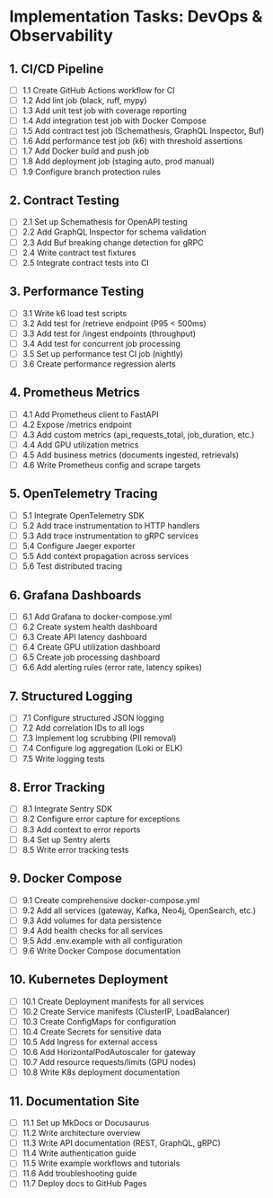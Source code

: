 # Implementation Tasks: DevOps & Observability

## 1. CI/CD Pipeline

- [ ] 1.1 Create GitHub Actions workflow for CI
- [ ] 1.2 Add lint job (black, ruff, mypy)
- [ ] 1.3 Add unit test job with coverage reporting
- [ ] 1.4 Add integration test job with Docker Compose
- [ ] 1.5 Add contract test job (Schemathesis, GraphQL Inspector, Buf)
- [ ] 1.6 Add performance test job (k6) with threshold assertions
- [ ] 1.7 Add Docker build and push job
- [ ] 1.8 Add deployment job (staging auto, prod manual)
- [ ] 1.9 Configure branch protection rules

## 2. Contract Testing

- [ ] 2.1 Set up Schemathesis for OpenAPI testing
- [ ] 2.2 Add GraphQL Inspector for schema validation
- [ ] 2.3 Add Buf breaking change detection for gRPC
- [ ] 2.4 Write contract test fixtures
- [ ] 2.5 Integrate contract tests into CI

## 3. Performance Testing

- [ ] 3.1 Write k6 load test scripts
- [ ] 3.2 Add test for /retrieve endpoint (P95 < 500ms)
- [ ] 3.3 Add test for /ingest endpoints (throughput)
- [ ] 3.4 Add test for concurrent job processing
- [ ] 3.5 Set up performance test CI job (nightly)
- [ ] 3.6 Create performance regression alerts

## 4. Prometheus Metrics

- [ ] 4.1 Add Prometheus client to FastAPI
- [ ] 4.2 Expose /metrics endpoint
- [ ] 4.3 Add custom metrics (api_requests_total, job_duration, etc.)
- [ ] 4.4 Add GPU utilization metrics
- [ ] 4.5 Add business metrics (documents ingested, retrievals)
- [ ] 4.6 Write Prometheus config and scrape targets

## 5. OpenTelemetry Tracing

- [ ] 5.1 Integrate OpenTelemetry SDK
- [ ] 5.2 Add trace instrumentation to HTTP handlers
- [ ] 5.3 Add trace instrumentation to gRPC services
- [ ] 5.4 Configure Jaeger exporter
- [ ] 5.5 Add context propagation across services
- [ ] 5.6 Test distributed tracing

## 6. Grafana Dashboards

- [ ] 6.1 Add Grafana to docker-compose.yml
- [ ] 6.2 Create system health dashboard
- [ ] 6.3 Create API latency dashboard
- [ ] 6.4 Create GPU utilization dashboard
- [ ] 6.5 Create job processing dashboard
- [ ] 6.6 Add alerting rules (error rate, latency spikes)

## 7. Structured Logging

- [ ] 7.1 Configure structured JSON logging
- [ ] 7.2 Add correlation IDs to all logs
- [ ] 7.3 Implement log scrubbing (PII removal)
- [ ] 7.4 Configure log aggregation (Loki or ELK)
- [ ] 7.5 Write logging tests

## 8. Error Tracking

- [ ] 8.1 Integrate Sentry SDK
- [ ] 8.2 Configure error capture for exceptions
- [ ] 8.3 Add context to error reports
- [ ] 8.4 Set up Sentry alerts
- [ ] 8.5 Write error tracking tests

## 9. Docker Compose

- [ ] 9.1 Create comprehensive docker-compose.yml
- [ ] 9.2 Add all services (gateway, Kafka, Neo4j, OpenSearch, etc.)
- [ ] 9.3 Add volumes for data persistence
- [ ] 9.4 Add health checks for all services
- [ ] 9.5 Add .env.example with all configuration
- [ ] 9.6 Write Docker Compose documentation

## 10. Kubernetes Deployment

- [ ] 10.1 Create Deployment manifests for all services
- [ ] 10.2 Create Service manifests (ClusterIP, LoadBalancer)
- [ ] 10.3 Create ConfigMaps for configuration
- [ ] 10.4 Create Secrets for sensitive data
- [ ] 10.5 Add Ingress for external access
- [ ] 10.6 Add HorizontalPodAutoscaler for gateway
- [ ] 10.7 Add resource requests/limits (GPU nodes)
- [ ] 10.8 Write K8s deployment documentation

## 11. Documentation Site

- [ ] 11.1 Set up MkDocs or Docusaurus
- [ ] 11.2 Write architecture overview
- [ ] 11.3 Write API documentation (REST, GraphQL, gRPC)
- [ ] 11.4 Write authentication guide
- [ ] 11.5 Write example workflows and tutorials
- [ ] 11.6 Add troubleshooting guide
- [ ] 11.7 Deploy docs to GitHub Pages
